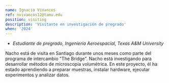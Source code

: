 ```yaml
---
name: Ignacio Vivancos
ref: nvivancos12@tamu.edu
position: visiting
description: 'Visitante en investigación de pregrado'
when: '2024'
---
```


- _Estudiante de pregrado, Ingeniería Aeroespacial, Texas A&M University_

Nacho está de visita en Santiago durante unos meses como parte del programa de intercambio "The Bridge". Nacho está investigando para desarrollar métodos de microscopía volumétrica. En este proyecto, él ha estado aprendiendo a preparar muestras, instalar hardware, ejecutar experimentos y analizar datos.
